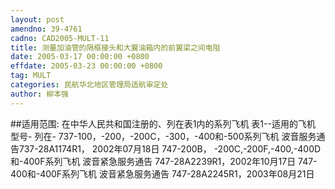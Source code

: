 ```yaml
---
layout: post
amendno: 39-4761
cadno: CAD2005-MULT-11
title: 测量加油管的隔框接头和大翼油箱内的前翼梁之间电阻
date: 2005-03-17 00:00:00 +0800
effdate: 2005-03-23 00:00:00 +0800
tag: MULT
categories: 民航华北地区管理局适航审定处
author: 柳本强
---
```


##适用范围:
在中华人民共和国注册的、列在表1内的系列飞机          表1--适用的飞机
型号- 列在-
737-100，-200，-200C，-300，-400和-500系列飞机  波音服务通告737-28A1174R1， 2002年07月18日
747-200B， -200C,-200F,-400,-400D和-400F系列飞机  波音紧急服务通告 747-28A2239R1，2002年10月17日
747-400和-400F系列飞机  波音紧急服务通告 747-28A2245R1，2003年08月21日


